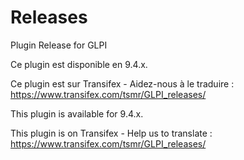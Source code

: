 # Releases
Plugin Release for GLPI

Ce plugin est disponible en 9.4.x.

Ce plugin est sur Transifex - Aidez-nous à le traduire :
https://www.transifex.com/tsmr/GLPI_releases/

This plugin is available for 9.4.x.

This plugin is on Transifex - Help us to translate :
https://www.transifex.com/tsmr/GLPI_releases/

